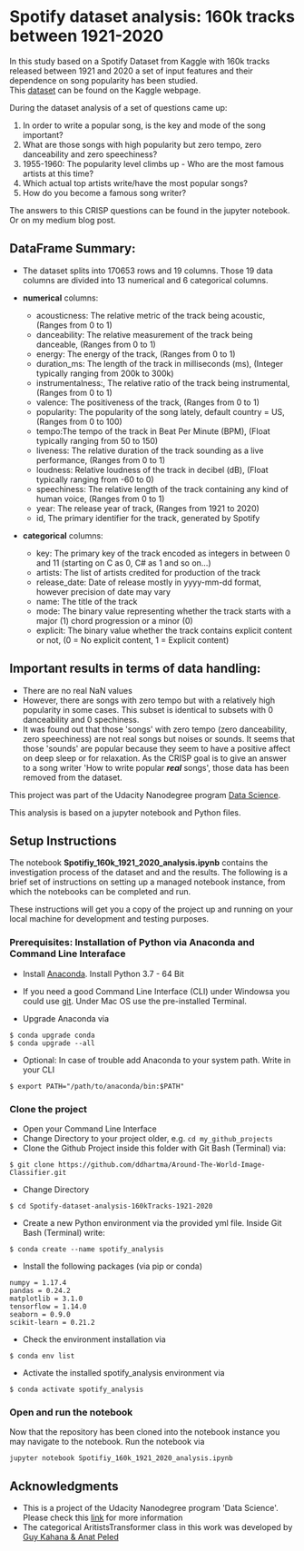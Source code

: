 # Spotify dataset analysis: 160k tracks between 1921-2020

In this study based on a Spotify Dataset from Kaggle with 160k tracks released between 1921 and 2020 a set of input features and their dependence on song popularity has been studied.  
This [dataset](https://www.kaggle.com/yamaerenay/spotify-dataset-19212020-160k-tracks) can be found on the Kaggle webpage.

During the dataset analysis of a set of questions came up:  

1. In order to write a popular song, is the key and mode of the song important?
2. What are those songs with high popularity but zero tempo, zero danceability and zero speechiness?
3. 1955-1960: The popularity level climbs up - Who are the most famous artists at this time?
4. Which actual top artists write/have the most popular songs?
5. How do you become a famous song writer?

The answers to this CRISP questions can be found in the jupyter notebook. Or on my medium blog post.

## DataFrame Summary:
- The dataset splits into 170653 rows and 19 columns. Those 19 data columns are divided into 13 numerical and 6 categorical columns.
- **numerical** columns:
    - acousticness: The relative metric of the track being acoustic, (Ranges from 0 to 1)
    - danceability: The relative measurement of the track being danceable, (Ranges from 0 to 1)
    - energy: The energy of the track,  (Ranges from 0 to 1)
    - duration_ms: The length of the track in milliseconds (ms), (Integer typically ranging from 200k to 300k)
    - instrumentalness:, The relative ratio of the track being instrumental, (Ranges from 0 to 1)
    - valence: The positiveness of the track, (Ranges from 0 to 1)
    - popularity: The popularity of the song lately, default country = US, (Ranges from 0 to 100)
    - tempo:The tempo of the track in Beat Per Minute (BPM), (Float typically ranging from 50 to 150)
    - liveness: The relative duration of the track sounding as a live performance, (Ranges from 0 to 1)
    - loudness: Relative loudness of the track in decibel (dB), (Float typically ranging from -60 to 0)
    - speechiness: The relative length of the track containing any kind of human voice, (Ranges from 0 to 1)
    - year: The release year of track, (Ranges from 1921 to 2020)
    - id, The primary identifier for the track, generated by Spotify

- **categorical** columns:
    - key: The primary key of the track encoded as integers in between 0 and 11 (starting on C as 0, C# as 1 and so on…)
    - artists: The list of artists credited for production of the track
    - release_date: Date of release mostly in yyyy-mm-dd format, however precision of date may vary
    - name: The title of the track
    - mode: The binary value representing whether the track starts with a major (1) chord progression or a minor (0)
    - explicit: The binary value whether the track contains explicit content or not, (0 = No explicit content, 1 = Explicit content)

## Important results in terms of data handling:
- There are no real NaN values
- However, there are songs with zero tempo but with a relatively high popularity in some cases. This subset is identical to subsets with 0 danceability and 0 spechiness.
- It was found out that those 'songs' with zero tempo (zero danceability, zero speechiness) are not real songs but noises or sounds. It seems that those 'sounds' are popular because they seem to have a positive affect on deep sleep or for relaxation. As the CRISP goal is to give an answer to a song writer 'How to write popular ***real*** songs', those data has been removed from the dataset.    

This project was part of the Udacity Nanodegree program [Data Science](https://www.udacity.com/).

This analysis is based on a jupyter notebook and Python files.

## Setup Instructions

The notebook **Spotifiy_160k_1921_2020_analysis.ipynb** contains the investigation process of the dataset and and the results.
The following is a brief set of instructions on setting up a managed notebook instance, from which the notebooks can be completed and run.

These instructions will get you a copy of the project up and running on your local machine for development and testing purposes.

### Prerequisites: Installation of Python via Anaconda and Command Line Interaface
- Install [Anaconda](https://www.anaconda.com/distribution/). Install Python 3.7 - 64 Bit
- If you need a good Command Line Interface (CLI) under Windowsa you could use [git](https://git-scm.com/). Under Mac OS use the pre-installed Terminal.

- Upgrade Anaconda via
```
$ conda upgrade conda
$ conda upgrade --all
```

- Optional: In case of trouble add Anaconda to your system path. Write in your CLI
```
$ export PATH="/path/to/anaconda/bin:$PATH"
```

### Clone the project
- Open your Command Line Interface
- Change Directory to your project older, e.g. `cd my_github_projects`
- Clone the Github Project inside this folder with Git Bash (Terminal) via:
```
$ git clone https://github.com/ddhartma/Around-The-World-Image-Classifier.git
```

- Change Directory
```
$ cd Spotify-dataset-analysis-160kTracks-1921-2020
```

- Create a new Python environment via the provided yml file. Inside Git Bash (Terminal) write:
```
$ conda create --name spotify_analysis
```

- Install the following packages (via pip or conda)
```
numpy = 1.17.4
pandas = 0.24.2
matplotlib = 3.1.0
tensorflow = 1.14.0
seaborn = 0.9.0
scikit-learn = 0.21.2
```

- Check the environment installation via
```
$ conda env list
```

- Activate the installed spotify_analysis environment via
```
$ conda activate spotify_analysis
```

### Open and run the notebook
Now that the repository has been cloned into the notebook instance you may navigate to the notebook. Run the notebook via

```
jupyter notebook Spotifiy_160k_1921_2020_analysis.ipynb
```


## Acknowledgments
* This is a project of the Udacity Nanodegree program 'Data Science'. Please check this [link](https://www.udacity.com) for more information
* The categorical AritistsTransformer class in this work was developed by [Guy Kahana & Anat Peled](https://www.kaggle.com/anatpeled/spotify-popularity-prediction/comments)
